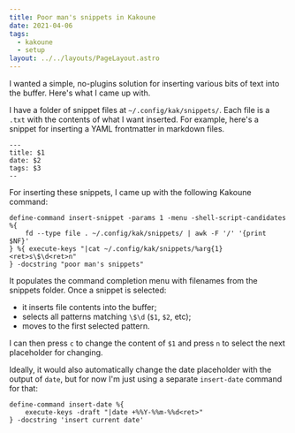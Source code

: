 ```yaml
---
title: Poor man's snippets in Kakoune
date: 2021-04-06
tags:
  - kakoune
  - setup
layout: ../../layouts/PageLayout.astro
---
```


I wanted a simple, no-plugins solution for inserting various bits of text into
the buffer. Here's what I came up with.

I have a folder of snippet files at `~/.config/kak/snippets/`. Each file is a
`.txt` with the contents of what I want inserted. For example, here's a snippet
for inserting a YAML frontmatter in markdown files.

```
---
title: $1
date: $2
tags: $3
--
```

For inserting these snippets, I came up with the following Kakoune command:

```
define-command insert-snippet -params 1 -menu -shell-script-candidates %{
    fd --type file . ~/.config/kak/snippets/ | awk -F '/' '{print $NF}'
} %{ execute-keys "|cat ~/.config/kak/snippets/%arg{1}<ret>s\$\d<ret>n"
} -docstring "poor man's snippets"
```

It populates the command completion menu with filenames from the snippets
folder. Once a snippet is selected:

- it inserts file contents into the buffer;
- selects all patterns matching `\$\d` (`$1`, `$2`, etc);
- moves to the first selected pattern.

I can then press `c` to change the content of `$1` and press `n` to select the
next placeholder for changing.

Ideally, it would also automatically change the date placeholder with the output
of `date`, but for now I'm just using a separate `insert-date` command for that:

```
define-command insert-date %{
    execute-keys -draft "|date +%%Y-%%m-%%d<ret>"
} -docstring 'insert current date'
```
